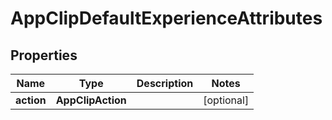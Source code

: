 

# AppClipDefaultExperienceAttributes


## Properties

| Name | Type | Description | Notes |
|------------ | ------------- | ------------- | -------------|
|**action** | **AppClipAction** |  |  [optional] |




